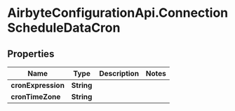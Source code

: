 # AirbyteConfigurationApi.ConnectionScheduleDataCron

## Properties

Name | Type | Description | Notes
------------ | ------------- | ------------- | -------------
**cronExpression** | **String** |  | 
**cronTimeZone** | **String** |  | 



